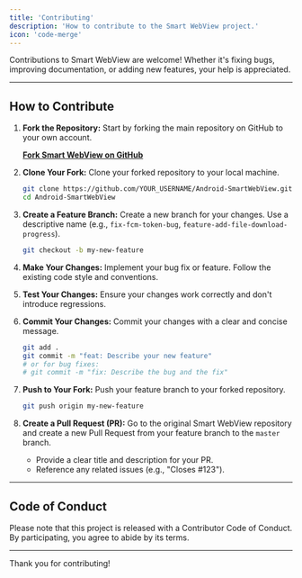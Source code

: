 ```yaml
---
title: 'Contributing'
description: 'How to contribute to the Smart WebView project.'
icon: 'code-merge'
---
```


Contributions to Smart WebView are welcome! Whether it's fixing bugs, improving documentation, or adding new features, your help is appreciated.

---

## How to Contribute

1.  **Fork the Repository:**
    Start by forking the main repository on GitHub to your own account.

    **[Fork Smart WebView on GitHub](https://github.com/mgks/Android-SmartWebView/fork)**

2.  **Clone Your Fork:**
    Clone your forked repository to your local machine.
    ```bash
    git clone https://github.com/YOUR_USERNAME/Android-SmartWebView.git
    cd Android-SmartWebView
    ```

3.  **Create a Feature Branch:**
    Create a new branch for your changes. Use a descriptive name (e.g., `fix-fcm-token-bug`, `feature-add-file-download-progress`).
    ```bash
    git checkout -b my-new-feature
    ```

4.  **Make Your Changes:**
    Implement your bug fix or feature. Follow the existing code style and conventions.

5.  **Test Your Changes:**
    Ensure your changes work correctly and don't introduce regressions.

6.  **Commit Your Changes:**
    Commit your changes with a clear and concise message.
    ```bash
    git add .
    git commit -m "feat: Describe your new feature"
    # or for bug fixes:
    # git commit -m "fix: Describe the bug and the fix"
    ```

7.  **Push to Your Fork:**
    Push your feature branch to your forked repository.
    ```bash
    git push origin my-new-feature
    ```

8.  **Create a Pull Request (PR):**
    Go to the original Smart WebView repository and create a new Pull Request from your feature branch to the `master` branch.
    *   Provide a clear title and description for your PR.
    *   Reference any related issues (e.g., "Closes #123").

---

## Code of Conduct

Please note that this project is released with a Contributor Code of Conduct. By participating, you agree to abide by its terms.

---

Thank you for contributing!